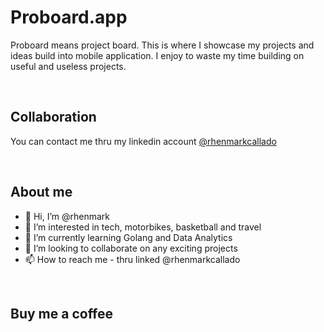 # Proboard.app

Proboard means project board. This is where I showcase my projects and ideas build into mobile application. I enjoy to waste my time building on useful and useless projects.

<br/>

## Collaboration

You can contact me thru my linkedin account [@rhenmarkcallado](https://www.linkedin.com/in/rhenmarkcallado/)

<br/>

## About me

- 👋 Hi, I’m @rhenmark
- 👀 I’m interested in tech, motorbikes, basketball and travel
- 🌱 I’m currently learning Golang and Data Analytics
- 💞️ I’m looking to collaborate on any exciting projects
- 📫 How to reach me - thru linked @rhenmarkcallado

<br/>

## Buy me a coffee
